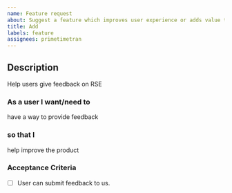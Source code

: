 ```yaml
---
name: Feature request
about: Suggest a feature which improves user experience or adds value to the product.
title: Add
labels: feature
assignees: primetimetran
---
```


## Description

Help users give feedback on RSE

### As a user I want/need to

have a way to provide feedback

### so that I

help improve the product

### Acceptance Criteria

- [ ] User can submit feedback to us.
